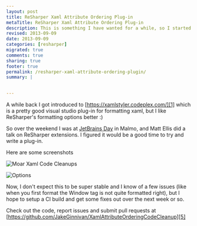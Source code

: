 ```yaml
---
layout: post
title: ReSharper Xaml Attribute Ordering Plug-in
metaTitle: ReSharper Xaml Attribute Ordering Plug-in
description: This is something I have wanted for a while, so I started this plugin over the weekend at JetBrains day
revised: 2013-09-09
date: 2013-09-09
categories: [resharper]
migrated: true
comments: true
sharing: true
footer: true
permalink: /resharper-xaml-attribute-ordering-plugin/
summary: | 
  

---
```

A while back I got introduced to [https://xamlstyler.codeplex.com/][1] which is a pretty good visual studio plug-in for formatting xaml, but I like ReSharper's formatting options better :)

So over the weekend I was at [JetBrains Day][2] in Malmo, and Matt Ellis did a talk on ReSharper extensions. I figured it would be a good time to try and write a plug-in. 

Here are some screenshots

![Moar Xaml Code Cleanups][3]

![Options][4]

Now, I don't expect this to be super stable and I know of a few issues (like when you first format the Window tag is not quite formatted right), but I hope to setup a CI build and get some fixes out over the next week or so.

Check out the code, report issues and submit pull requests at [https://github.com/JakeGinnivan/XamlAttributeOrderingCodeCleanup][5]


  [1]: https://xamlstyler.codeplex.com/
  [2]: http://www.jetbrains.com/jetbrainsday/
  [3]: http://jake.ginnivan.net/get/Capture1.PNG
  [4]: http://jake.ginnivan.net/get/Capture2.PNG
  [5]: https://github.com/JakeGinnivan/XamlAttributeOrderingCodeCleanup